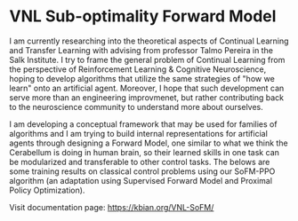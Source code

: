 # VNL Sub-optimality Forward Model
I am currently researching into the theoretical aspects of Continual Learning and Transfer Learning with advising from professor Talmo Pereira in the Salk Institute. I try to frame the general problem of Continual Learning from the perspective of Reinforcement Learning & Cognitive Neuroscience, hoping to develop algorithms that utilize the same strategies of "how we learn" onto an artificial agent. Moreover, I hope that such development can serve more than an engineering improvmenet, but rather contributing back to the neuroscience community to understand more about ourselves.

I am developing a conceptual framework that may be used for families of algorithms and I am trying to build internal representations for artificial agents through designing a Forward Model, one similar to what we think the Cerabellum is doing in human brain, so their learned skills in one task can be modularized and transferable to other control tasks. The belows are some training results on classical control problems using our SoFM-PPO algorithm (an adaptation using Supervised Forward Model and Proximal Policy Optimization).

Visit documentation page: https://kbian.org/VNL-SoFM/